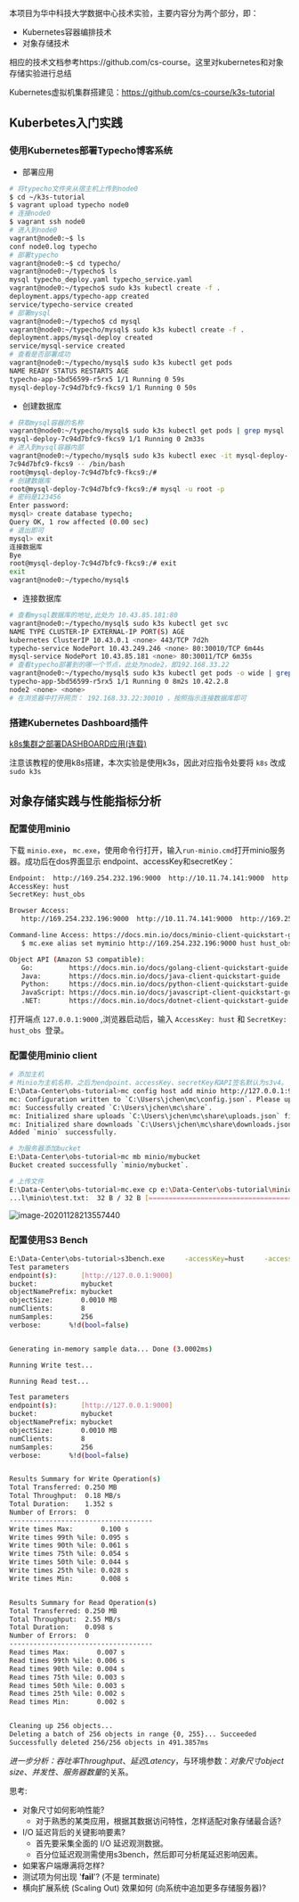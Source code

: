 本项目为华中科技大学数据中心技术实验，主要内容分为两个部分，即：

* Kubernetes容器编排技术
* 对象存储技术

相应的技术文档参考https://github.com/cs-course。这里对kubernetes和对象存储实验进行总结

Kubernetes虚拟机集群搭建见：https://github.com/cs-course/k3s-tutorial

## Kuberbetes入门实践

### 使用Kubernetes部署Typecho博客系统

* 部署应用

```bash
# 将typecho文件夹从宿主机上传到node0
$ cd ~/k3s-tutorial
$ vagrant upload typecho node0
# 连接node0
$ vagrant ssh node0
# 进入到node0
vagrant@node0:~$ ls
conf node0.log typecho
# 部署typecho
vagrant@node0:~$ cd typecho/
vagrant@node0:~/typecho$ ls
mysql typecho_deploy.yaml typecho_service.yaml
vagrant@node0:~/typecho$ sudo k3s kubectl create -f .
deployment.apps/typecho-app created
service/typecho-service created
# 部署mysql
vagrant@node0:~/typecho$ cd mysql
vagrant@node0:~/typecho/mysql$ sudo k3s kubectl create -f .
deployment.apps/mysql-deploy created
service/mysql-service created
# 查看是否部署成功
vagrant@node0:~/typecho/mysql$ sudo k3s kubectl get pods
NAME READY STATUS RESTARTS AGE
typecho-app-5bd56599-r5rx5 1/1 Running 0 59s
mysql-deploy-7c94d7bfc9-fkcs9 1/1 Running 0 50s
```

* 创建数据库

```bash
# 获取mysql容器的名称
vagrant@node0:~/typecho/mysql$ sudo k3s kubectl get pods | grep mysql
mysql-deploy-7c94d7bfc9-fkcs9 1/1 Running 0 2m33s
# 进入到mysql容器内部
vagrant@node0:~/typecho/mysql$ sudo k3s kubectl exec -it mysql-deploy-
7c94d7bfc9-fkcs9 -- /bin/bash
root@mysql-deploy-7c94d7bfc9-fkcs9:/#
# 创建数据库
root@mysql-deploy-7c94d7bfc9-fkcs9:/# mysql -u root -p
# 密码是123456
Enter password:
mysql> create database typecho;
Query OK, 1 row affected (0.00 sec)
# 退出即可
mysql> exit
连接数据库
Bye
root@mysql-deploy-7c94d7bfc9-fkcs9:/# exit
exit
vagrant@node0:~/typecho/mysql$
```

* 连接数据库

```bash
# 查看mysql数据库的地址,此处为 10.43.85.181:80
vagrant@node0:~/typecho/mysql$ sudo k3s kubectl get svc
NAME TYPE CLUSTER-IP EXTERNAL-IP PORT(S) AGE
kubernetes ClusterIP 10.43.0.1 <none> 443/TCP 7d2h
typecho-service NodePort 10.43.249.246 <none> 80:30010/TCP 6m44s
mysql-service NodePort 10.43.85.181 <none> 80:30011/TCP 6m35s
# 查看typecho部署到的哪一个节点，此处为node2，即192.168.33.22
vagrant@node0:~/typecho/mysql$ sudo k3s kubectl get pods -o wide | grep typecho
typecho-app-5bd56599-r5rx5 1/1 Running 0 8m2s 10.42.2.8
node2 <none> <none>
# 在浏览器中打开网页： 192.168.33.22:30010 ，按照指示连接数据库即可
```

### 搭建Kubernetes Dashboard插件

[k8s集群之部署DASHBOARD应用(连载)](https://zhuanlan.zhihu.com/p/130473678)

注意该教程的使用k8s搭建，本次实验是使用k3s，因此对应指令处要将 `k8s` 改成 `sudo k3s`

## 对象存储实践与性能指标分析

### 配置使用minio

下载 `minio.exe`， `mc.exe`，使用命令行打开，输入`run-minio.cmd`打开minio服务器。成功后在dos界面显示 endpoint、accessKey和secretKey：

```bash
Endpoint:  http://169.254.232.196:9000  http://10.11.74.141:9000  http://169.254.238.110:9000  http://169.254.0.61:9000  http://169.254.62.42:9000  http://192.168.33.1:9000  http://192.168.211.1:9000  http://192.168.56.1:9000  http://192.168.92.1:9000  http://127.0.0.1:9000
AccessKey: hust
SecretKey: hust_obs

Browser Access:
   http://169.254.232.196:9000  http://10.11.74.141:9000  http://169.254.238.110:9000  http://169.254.0.61:9000  http://169.254.62.42:9000  http://192.168.33.1:9000  http://192.168.211.1:9000  http://192.168.56.1:9000  http://192.168.92.1:9000  http://127.0.0.1:9000

Command-line Access: https://docs.min.io/docs/minio-client-quickstart-guide
   $ mc.exe alias set myminio http://169.254.232.196:9000 hust hust_obs

Object API (Amazon S3 compatible):
   Go:         https://docs.min.io/docs/golang-client-quickstart-guide
   Java:       https://docs.min.io/docs/java-client-quickstart-guide
   Python:     https://docs.min.io/docs/python-client-quickstart-guide
   JavaScript: https://docs.min.io/docs/javascript-client-quickstart-guide
   .NET:       https://docs.min.io/docs/dotnet-client-quickstart-guide


```

打开端点 `127.0.0.1:9000` ,浏览器启动后，输入 `AccessKey: hust` 和 `SecretKey: hust_obs `登录。

### 配置使用minio client

```bash
# 添加主机
# Minio为主机名称，之后为endpoint、accessKey、secretKey和API签名默认为s3v4。
E:\Data-Center\obs-tutorial>mc config host add minio http://127.0.0.1:9000 hust hust_obs --api s3v4
mc: Configuration written to `C:\Users\jchen\mc\config.json`. Please update your access credentials.
mc: Successfully created `C:\Users\jchen\mc\share`.
mc: Initialized share uploads `C:\Users\jchen\mc\share\uploads.json` file.
mc: Initialized share downloads `C:\Users\jchen\mc\share\downloads.json` file.
Added `minio` successfully.

# 为服务器添加bucket
E:\Data-Center\obs-tutorial>mc mb minio/mybucket
Bucket created successfully `minio/mybucket`.

# 上传文件
E:\Data-Center\obs-tutorial>mc.exe cp e:\Data-Center\obs-tutorial\minio\test.txt minio/mybucket
...l\minio\test.txt:  32 B / 32 B [=====================================================================] 2.60 KiB/s 0s

```

![image-20201128213557440](https://gitee.com/jchenTech/images/raw/master/img/20201128221914.png)

### 配置使用S3 Bench

```bash
E:\Data-Center\obs-tutorial>s3bench.exe     -accessKey=hust     -accessSecret=hust_obs     -bucket=mybucket     -endpoint=http://127.0.0.1:9000     -numClients=8     -numSamples=256     -objectNamePrefix=mybucket     -objectSize=1024
Test parameters
endpoint(s):      [http://127.0.0.1:9000]
bucket:           mybucket
objectNamePrefix: mybucket
objectSize:       0.0010 MB
numClients:       8
numSamples:       256
verbose:       %!d(bool=false)


Generating in-memory sample data... Done (3.0002ms)

Running Write test...

Running Read test...

Test parameters
endpoint(s):      [http://127.0.0.1:9000]
bucket:           mybucket
objectNamePrefix: mybucket
objectSize:       0.0010 MB
numClients:       8
numSamples:       256
verbose:       %!d(bool=false)


Results Summary for Write Operation(s)
Total Transferred: 0.250 MB
Total Throughput:  0.18 MB/s
Total Duration:    1.352 s
Number of Errors:  0
------------------------------------
Write times Max:       0.100 s
Write times 99th %ile: 0.095 s
Write times 90th %ile: 0.061 s
Write times 75th %ile: 0.054 s
Write times 50th %ile: 0.044 s
Write times 25th %ile: 0.028 s
Write times Min:       0.008 s


Results Summary for Read Operation(s)
Total Transferred: 0.250 MB
Total Throughput:  2.55 MB/s
Total Duration:    0.098 s
Number of Errors:  0
------------------------------------
Read times Max:       0.007 s
Read times 99th %ile: 0.006 s
Read times 90th %ile: 0.004 s
Read times 75th %ile: 0.003 s
Read times 50th %ile: 0.003 s
Read times 25th %ile: 0.002 s
Read times Min:       0.002 s


Cleaning up 256 objects...
Deleting a batch of 256 objects in range {0, 255}... Succeeded
Successfully deleted 256/256 objects in 491.3857ms
```

*进一步分析：吞吐率Throughput*、*延迟Latency*，与环境参数：*对象尺寸object size*、*并发性*、*服务器数量*的关系。

思考:

- 对象尺寸如何影响性能?
  - 对于熟悉的某类应用，根据其数据访问特性，怎样适配对象存储最合适?
- I/O 延迟背后的关键影响要素?
  - 首先要采集全面的 I/O 延迟观测数据。
  - 百分位延迟观测需使用s3bench，然后即可分析尾延迟影响因素。
- 如果客户端爆满将怎样?
- 测试项为何出现 '**fail**'? (不是 terminate)
- 横向扩展系统 (Scaling Out) 效果如何 (向系统中追加更多存储服务器)?

